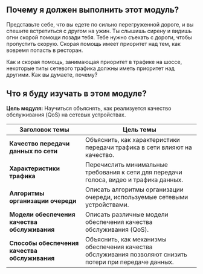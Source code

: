 <!-- 9.0.1 -->
##  Почему я должен выполнить этот модуль?

Представьте себе, что вы едете по сильно перегруженной дороге, и вы спешите встретиться с другом на ужин. Ты слышишь сирену и видишь огни скорой помощи позади тебя. Тебе нужно съехать с дороги, чтобы пропустить скорую. Скорая помощь имеет приоритет над тем, как вовремя попасть в ресторан.

Как и скорая помощь, занимающая приоритет в трафике на шоссе, некоторые типы сетевого трафика должны иметь приоритет над другими. Как вы думаете, почему?

<!-- 9.0.2 -->
##  Что я буду изучать в этом модуле?

**Цель модуля:** Научиться объяснять, как реализуется качество обслуживания (QoS) на сетевых устройствах.

| **Заголовок темы** | **Цель темы** |
| --- | --- |
| **Качество передачи данных по сети** | Объяснить, как характеристики передачи трафика в сети влияют на качество. |
| **Характеристики трафика** | Перечислить минимальные требования к сети для передачи голоса, видео и трафика данных. |
| **Алгоритмы организации очереди** | Описать алгоритмы организации очереди, используемые сетевыми устройствами. |
| **Модели обеспечения качества обслуживания** | Описать различные модели обеспечения качества обслуживания (QoS). |
| **Способы обеспечения качества обслуживания** | Объяснить, как механизмы обеспечения качества обслуживания позволяют снизить потери при передаче данных. |

